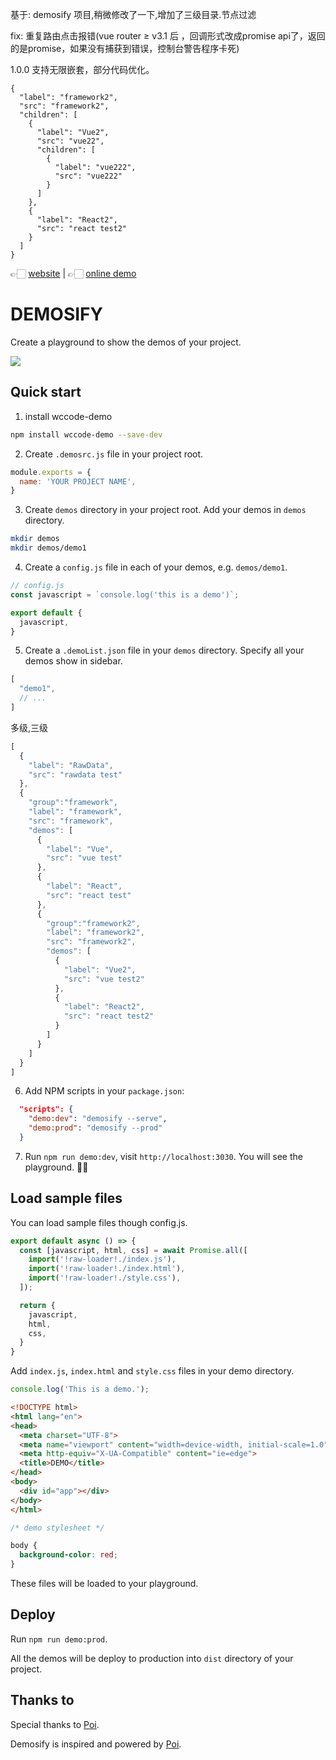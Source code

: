 基于: demosify 项目,稍微修改了一下,增加了三级目录.节点过滤

fix: 重复路由点击报错(vue router ≥ v3.1 后 ，回调形式改成promise api了，返回的是promise，如果没有捕获到错误，控制台警告程序卡死)

1.0.0 支持无限嵌套，部分代码优化。
```
{
  "label": "framework2",
  "src": "framework2",
  "children": [
    {
      "label": "Vue2",
      "src": "vue22",
      "children": [
        {
          "label": "vue222",
          "src": "vue222"
        }
      ]
    },
    {
      "label": "React2",
      "src": "react test2"
    }
  ]
}
```



👉🏻 [website](https://www.demosify.com) | 👉🏻 [online demo](https://demosify.github.io/demosify-demo/)

# DEMOSIFY

Create a playground to show the demos of your project.

![](docs/banner-s.jpg)

## Quick start

1. install wccode-demo

```bash
npm install wccode-demo --save-dev
```

2. Create `.demosrc.js` file in your project root.

```js
module.exports = {
  name: 'YOUR PROJECT NAME',
}
```

3. Create `demos` directory in your project root. Add your demos in `demos` directory.

```bash
mkdir demos
mkdir demos/demo1
```

4. Create a `config.js` file in each of your demos, e.g. `demos/demo1`.

```js
// config.js
const javascript = `console.log('this is a demo')`;

export default {
  javascript,
}
```

5. Create a `.demoList.json` file in your `demos` directory. Specify all your demos show in sidebar.

```js
[
  "demo1",
  // ...
]
```
 多级,三级
```js
[
  {
    "label": "RawData",
    "src": "rawdata test"
  },
  {
    "group":"framework",
    "label": "framework",
    "src": "framework",
    "demos": [
      {
        "label": "Vue",
        "src": "vue test"
      },
      {
        "label": "React",
        "src": "react test"
      },
      {
        "group":"framework2",
        "label": "framework2",
        "src": "framework2",
        "demos": [
          {
            "label": "Vue2",
            "src": "vue test2"
          },
          {
            "label": "React2",
            "src": "react test2"
          }
        ]
      }
    ]
  }
]
```

6. Add NPM scripts in your `package.json`:

```json
  "scripts": {
    "demo:dev": "demosify --serve",
    "demo:prod": "demosify --prod"
  }
```

7. Run `npm run demo:dev`, visit `http://localhost:3030`. You will see the playground. ✌🏻

## Load sample files

You can load sample files though config.js.

```js
export default async () => {
  const [javascript, html, css] = await Promise.all([
    import('!raw-loader!./index.js'),
    import('!raw-loader!./index.html'),
    import('!raw-loader!./style.css'),
  ]);

  return {
    javascript,
    html,
    css,
  }
}
```

Add `index.js`, `index.html` and `style.css` files in your demo directory.

```js
console.log('This is a demo.');
```

```html
<!DOCTYPE html>
<html lang="en">
<head>
  <meta charset="UTF-8">
  <meta name="viewport" content="width=device-width, initial-scale=1.0">
  <meta http-equiv="X-UA-Compatible" content="ie=edge">
  <title>DEMO</title>
</head>
<body>
  <div id="app"></div>
</body>
</html>
```

```css
/* demo stylesheet */

body {
  background-color: red;
}
```

These files will be loaded to your playground.

## Deploy

Run `npm run demo:prod`.

All the demos will be deploy to production into `dist` directory of your project.

## Thanks to

Special thanks to [Poi](https://github.com/egoist/poi).

Demosify is inspired and powered by [Poi](https://poi.js.org/).
